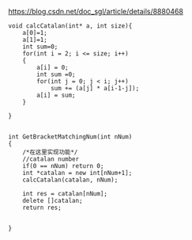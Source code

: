 https://blog.csdn.net/doc_sgl/article/details/8880468

    void calcCatalan(int* a, int size){
        a[0]=1;
        a[1]=1;
        int sum=0;
        for(int i = 2; i <= size; i++)  
        {  
            a[i] = 0;  
            int sum =0;
            for(int j = 0; j < i; j++)  
                sum += (a[j] * a[i-1-j]);  
            a[i] = sum;
        }  

    }


    int GetBracketMatchingNum(int nNum)
    {
        /*在这里实现功能*/
        //catalan number
        if(0 == nNum) return 0;
        int *catalan = new int[nNum+1];
        calcCatalan(catalan, nNum);

        int res = catalan[nNum];
        delete []catalan;
        return res;


    }
